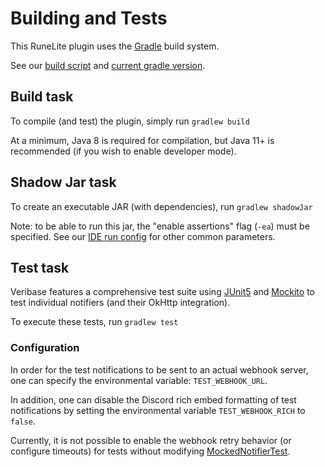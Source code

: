 # Building and Tests

This RuneLite plugin uses the [Gradle](https://docs.gradle.org/current/userguide/userguide.html) build system.

See our [build script](../build.gradle.kts) and [current gradle version](../gradle/wrapper/gradle-wrapper.properties).

## Build task

To compile (and test) the plugin, simply run `gradlew build`

At a minimum, Java 8 is required for compilation, but Java 11+ is recommended (if you wish to enable developer mode).

## Shadow Jar task

To create an executable JAR (with dependencies), run `gradlew shadowJar`

Note: to be able to run this jar, the "enable assertions" flag (`-ea`) must be specified.
See our [IDE run config](../.run/Run%20Veribase.run.xml) for other common parameters.

## Test task

Veribase features a comprehensive test suite using [JUnit5](https://junit.org/junit5/) and [Mockito](https://site.mockito.org/) to test individual notifiers (and their OkHttp integration).

To execute these tests, run `gradlew test`

### Configuration

In order for the test notifications to be sent to an actual webhook server,
one can specify the environmental variable: `TEST_WEBHOOK_URL`.

In addition, one can disable the Discord rich embed formatting of test notifications
by setting the environmental variable `TEST_WEBHOOK_RICH` to `false`.

Currently, it is not possible to enable the webhook retry behavior (or configure timeouts)
for tests without modifying [MockedNotifierTest](../src/test/java/veribaseplugin/notifiers/MockedNotifierTest.java).
